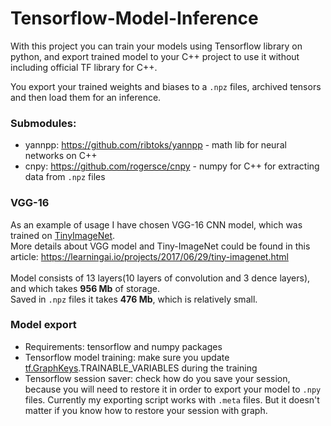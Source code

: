 # Tensorflow-Model-Inference

With this project you can train your models using Tensorflow library on python, and export trained model to your C++ project 
to use it without including official TF library for C++.

You export your trained weights and biases to a `.npz` files, archived tensors and then load them for an inference.

### Submodules: 
* yannpp: https://github.com/ribtoks/yannpp - math lib for neural networks on C++
* cnpy: https://github.com/rogersce/cnpy - numpy for C++ for extracting data from `.npz` files

### VGG-16
As an example of usage I have chosen VGG-16 CNN model, which was trained on [TinyImageNet](https://tiny-imagenet.herokuapp.com/). </br> More details about VGG model and Tiny-ImageNet could be found in this article: https://learningai.io/projects/2017/06/29/tiny-imagenet.html </br>
</br> Model consists of 13 layers(10 layers of convolution and 3 dence layers), and which takes **956 Mb** of storage. 
</br> Saved in `.npz` files it takes **476 Mb**, which is relatively small.

### Model export
* Requirements: tensorflow and numpy packages
* Tensorflow model training: make sure you update [tf.GraphKeys](https://www.tensorflow.org/api_docs/python/tf/GraphKeys).TRAINABLE_VARIABLES during the training
* Tensorflow session saver: check how do you save your session, because you will need to restore it in order to export your model to `.npy` files. Currently my exporting script works with `.meta` files. But it doesn't matter if you know how to restore your session with graph.
